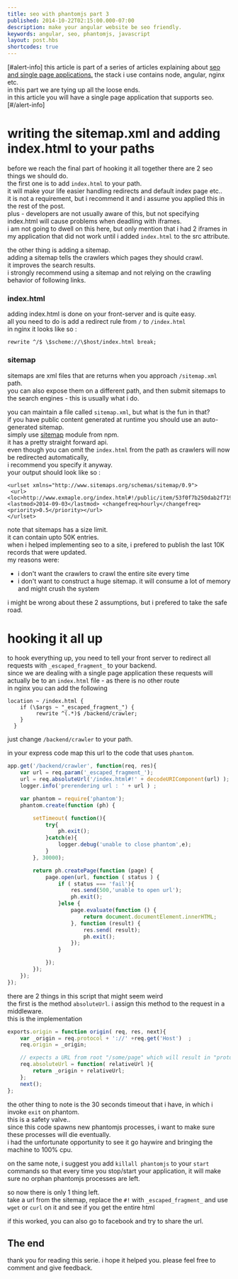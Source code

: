 ```yaml
---
title: seo with phantomjs part 3
published: 2014-10-22T02:15:00.000-07:00
description: make your angular website be seo friendly.
keywords: angular, seo, phantomjs, javascript
layout: post.hbs
shortcodes: true
---
```



[#alert-info]
this article is part of a series of articles explaining about [seo and single page applications.](/2014/10/seo-with-phantomjs.html)
the stack i use contains node, angular, nginx etc.  
in this part we are tying up all the loose ends.  
in this article you will have a single page application that supports seo.
[#/alert-info]

# writing the sitemap.xml and adding index.html to your paths

before we reach the final part of hooking it all together there are 2 seo things we should do.  
the first one is to add `index.html` to your path.  
it will make your life easier handling redirects and default index page etc..  
it is not a requirement, but i recommend it and i assume you applied this in the rest of the post.  
plus - developers are not usually aware of this, but not specifying index.html will cause problems when deadling with iframes.  
i am not going to dwell on this here, but only mention that i had 2 iframes in my application that did not work until i added `index.html` to the src attribute.

the other thing is adding a sitemap.  
adding a sitemap tells the crawlers which pages they should crawl.  
it improves the search results.  
i strongly recommend using a sitemap and not relying on the crawling behavior of following links.  

### index.html

adding index.html is done on your front-server and is quite easy.  
all you need to do is add a redirect rule from `/` to `/index.html`  
in nginx it looks like so :

```
rewrite ^/$ \$scheme://\$host/index.html break;
```

### sitemap

sitemaps are xml files that are returns when you approach `/sitemap.xml` path.  
you can also expose them on a different path, and then submit sitemaps to the search engines - this is usually what i do.  

you can maintain a file called `sitemap.xml`, but what is the fun in that?  
if you have public content generated at runtime you should use an auto-generated sitemap.  
simply use [sitemap](https://www.npmjs.org/package/sitemap) module from npm.  
it has a pretty straight forward api.  
even though you can omit the `index.html` from the path as crawlers will now be redirected automatically,  
i recommend you specify it anyway.  
your output should look like so :

```
<urlset xmlns="http://www.sitemaps.org/schemas/sitemap/0.9">  
 <url><loc>http://www.exmaple.org/index.html#!/public/item/53f0f7b250dab2f71901abf8/intro</loc> <lastmod>2014-09-03</lastmod> <changefreq>hourly</changefreq> <priority>0.5</priority></url>   
</urlset>
```

note that sitemaps has a size limit.  
it can contain upto 50K entries.  
when i helped implementing seo to a site, i prefered to publish the last 10K records that were updated.  
my reasons were:

*   i don't want the crawlers to crawl the entire site every time
*   i don't want to construct a huge sitemap. it will consume a lot of memory and might crush the system

i might be wrong about these 2 assumptions, but i prefered to take the safe road.  

# hooking it all up

to hook everything up, you need to tell your front server to redirect all requests with `_escaped_fragment_` to your backend.  
since we are dealing with a single page application these requests will actually be to an `index.html` file - as there is no other route  
in nginx you can add the following

```
location ~ /index.html {  
    if (\$args ~ "_escaped_fragment_") {  
         rewrite ^(.*)$ /backend/crawler;  
    }  
  }     
```

just change `/backend/crawler` to your path.  

in your express code map this url to the code that uses `phantom`.

```javascript
app.get('/backend/crawler', function(req, res){  
    var url = req.param('_escaped_fragment_');  
    url = req.absoluteUrl('/index.html#!' + decodeURIComponent(url) );  
    logger.info('prerendering url : ' + url ) ;  

    var phantom = require('phantom');  
    phantom.create(function (ph) {  

        setTimeout( function(){  
            try{  
                ph.exit();  
            }catch(e){  
                logger.debug('unable to close phantom',e);  
            }  
        }, 30000);  

        return ph.createPage(function (page) {  
            page.open(url, function ( status ) {  
                if ( status === 'fail'){  
                    res.send(500,'unable to open url');  
                    ph.exit();  
                }else {  
                    page.evaluate(function () {  
                        return document.documentElement.innerHTML;  
                    }, function (result) {  
                        res.send( result);  
                        ph.exit();  
                    });  
                }  

            });  
        });  
    });  
});    
```

there are 2 things in this script that might seem weird  
the first is the method `absoluteUrl`. i assign this method to the request in a middleware.  
this is the implementation  

```javascript
exports.origin = function origin( req, res, next){  
    var _origin = req.protocol + '://' +req.get('Host')  ;  
    req.origin = _origin;  

    // expects a URL from root "/some/page" which will result in "protocol://host:port/some/page"  
    req.absoluteUrl = function( relativeUrl ){  
        return _origin + relativeUrl;  
    };  
    next();  
};    
```

the other thing to note is the 30 seconds timeout that i have, in which i invoke `exit` on phantom.  
this is a safety valve..  
since this code spawns new phantomjs processes, i want to make sure these processes will die eventually.  
i had the unfortunate opportunity to see it go haywire and bringing the machine to 100% cpu.  

on the same note, i suggest you add `killall phantomjs` to your `start` commands so that every time you stop/start your application, it will make sure no orphan phantomjs processes are left.  

so now there is only 1 thing left.  
take a url from the sitemap, replace the `#!` with `_escaped_fragment_` and use `wget` or `curl` on it and see if you get the entire html  

if this worked, you can also go to facebook and try to share the url.  

## The end

thank you for reading this serie. i hope it helped you.
please feel free to comment and give feedback.
